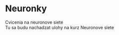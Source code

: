 Neuronky
========

Cvicenia na neuronove siete <br>
Tu sa budu nachadzat ulohy na kurz Neuronove siete
